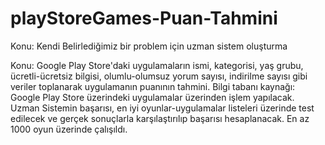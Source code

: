 # playStoreGames-Puan-Tahmini
Konu: Kendi Belirlediğimiz bir problem için uzman sistem oluşturma


Konu: Google Play Store'daki uygulamaların ismi, kategorisi, yaş grubu, ücretli-ücretsiz bilgisi, olumlu-olumsuz yorum sayısı, indirilme sayısı gibi veriler toplanarak uygulamanın puanının tahmini.
Bilgi tabanı kaynağı: Google Play Store üzerindeki uygulamalar üzerinden işlem yapılacak.
Uzman Sistemin başarısı, en iyi oyunlar-uygulamalar listeleri üzerinde test edilecek ve gerçek sonuçlarla karşılaştırılıp başarısı hesaplanacak.
En az 1000 oyun üzerinde çalışıldı.
